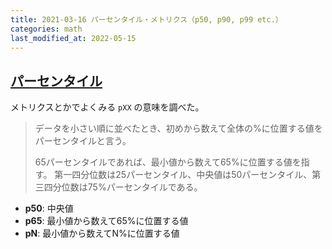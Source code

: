```yaml
---
title: 2021-03-16 パーセンタイル・メトリクス（p50, p90, p99 etc.）
categories: math
last_modified_at: 2022-05-15
---
```


## [パーセンタイル](https://bellcurve.jp/statistics/glossary/1388.html)

メトリクスとかでよくみる `pXX` の意味を調べた。

> データを小さい順に並べたとき、初めから数えて全体の%に位置する値をパーセンタイルと言う。
>
> 65パーセンタイルであれば、最小値から数えて65%に位置する値を指す。
> 第一四分位数は25パーセンタイル、中央値は50パーセンタイル、第三四分位数は75%パーセンタイルである。

- **p50**: 中央値
- **p65**: 最小値から数えて65%に位置する値
- **pN**: 最小値から数えてN%に位置する値
